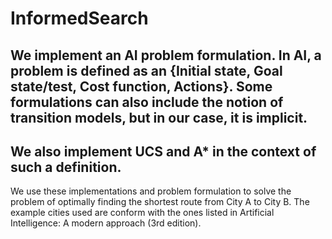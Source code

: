 # InformedSearch    

## We implement an AI problem formulation. In AI, a problem is defined as an {Initial state, Goal state/test, Cost function, Actions}. Some formulations can also include the notion of transition models, but in our case, it is implicit.  

## We also implement UCS and A* in the context of such a definition.   

We use these implementations and problem formulation to solve the problem of optimally finding the shortest route from City A to City B. The example cities used are conform with the ones listed in Artificial Intelligence: A modern approach (3rd edition).
